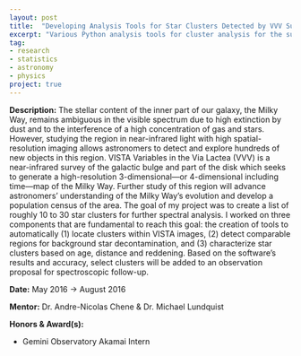 ```yaml
---
layout: post
title:  "Developing Analysis Tools for Star Clusters Detected by VVV Survey"
excerpt: "Various Python analysis tools for cluster analysis for the survey team"
tag:
- research
- statistics
- astronomy
- physics
project: true
---
```


**Description:** The stellar content of the inner part of our galaxy, the Milky Way, remains ambiguous in the visible spectrum due to high extinction by dust and to the interference of a high concentration of gas and stars. However, studying the region in near-infrared light with high spatial-resolution imaging allows astronomers to detect and explore hundreds of new objects in this region. VISTA Variables in the Via Lactea (VVV) is a near-infrared survey of the galactic bulge and part of the disk which seeks to generate a high-resolution 3-dimensional—or 4-dimensional including time—map of the Milky Way. Further study of this region will advance astronomers’ understanding of the Milky Way’s evolution and develop a population census of the area. The goal of my project was to create a list of roughly 10 to 30 star clusters for further spectral analysis. I worked on three components that are fundamental to reach this goal: the creation of tools to automatically (1) locate clusters within VISTA images, (2) detect comparable regions for background star decontamination, and (3) characterize star clusters based on age, distance and reddening. Based on the software’s results and accuracy, select clusters will be added to an observation proposal for spectroscopic follow-up.


**Date:** May 2016 → August 2016

**Mentor:** Dr. Andre-Nicolas Chene & Dr. Michael Lundquist

**Honors & Award(s):**

- Gemini Observatory Akamai Intern
